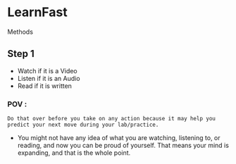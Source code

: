 # LearnFast
Methods
## Step 1
- Watch if it is a Video
- Listen if it is an Audio
- Read if it is written
### POV :
`Do that over before you take on any action because it may help you predict your next move during your lab/practice.`
- You might not have any idea of what you are watching, listening to, or reading, and now you can be proud of yourself. That means your mind is expanding, and that is the whole point.
